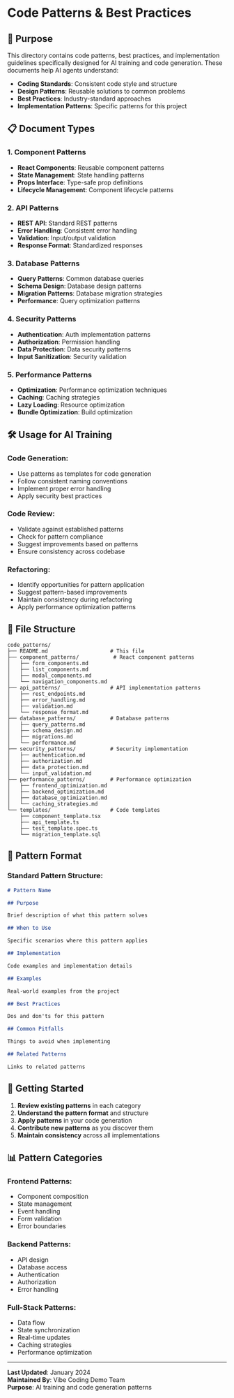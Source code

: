 # Code Patterns & Best Practices

## 🎯 Purpose

This directory contains code patterns, best practices, and implementation guidelines specifically designed for AI training and code generation. These documents help AI agents understand:

- **Coding Standards**: Consistent code style and structure
- **Design Patterns**: Reusable solutions to common problems
- **Best Practices**: Industry-standard approaches
- **Implementation Patterns**: Specific patterns for this project

## 📋 Document Types

### 1. **Component Patterns**

- **React Components**: Reusable component patterns
- **State Management**: State handling patterns
- **Props Interface**: Type-safe prop definitions
- **Lifecycle Management**: Component lifecycle patterns

### 2. **API Patterns**

- **REST API**: Standard REST patterns
- **Error Handling**: Consistent error handling
- **Validation**: Input/output validation
- **Response Format**: Standardized responses

### 3. **Database Patterns**

- **Query Patterns**: Common database queries
- **Schema Design**: Database design patterns
- **Migration Patterns**: Database migration strategies
- **Performance**: Query optimization patterns

### 4. **Security Patterns**

- **Authentication**: Auth implementation patterns
- **Authorization**: Permission handling
- **Data Protection**: Data security patterns
- **Input Sanitization**: Security validation

### 5. **Performance Patterns**

- **Optimization**: Performance optimization techniques
- **Caching**: Caching strategies
- **Lazy Loading**: Resource optimization
- **Bundle Optimization**: Build optimization

## 🛠️ Usage for AI Training

### **Code Generation:**

- Use patterns as templates for code generation
- Follow consistent naming conventions
- Implement proper error handling
- Apply security best practices

### **Code Review:**

- Validate against established patterns
- Check for pattern compliance
- Suggest improvements based on patterns
- Ensure consistency across codebase

### **Refactoring:**

- Identify opportunities for pattern application
- Suggest pattern-based improvements
- Maintain consistency during refactoring
- Apply performance optimization patterns

## 📁 File Structure

```
code_patterns/
├── README.md                    # This file
├── component_patterns/           # React component patterns
│   ├── form_components.md
│   ├── list_components.md
│   ├── modal_components.md
│   └── navigation_components.md
├── api_patterns/                # API implementation patterns
│   ├── rest_endpoints.md
│   ├── error_handling.md
│   ├── validation.md
│   └── response_format.md
├── database_patterns/           # Database patterns
│   ├── query_patterns.md
│   ├── schema_design.md
│   ├── migrations.md
│   └── performance.md
├── security_patterns/           # Security implementation
│   ├── authentication.md
│   ├── authorization.md
│   ├── data_protection.md
│   └── input_validation.md
├── performance_patterns/        # Performance optimization
│   ├── frontend_optimization.md
│   ├── backend_optimization.md
│   ├── database_optimization.md
│   └── caching_strategies.md
└── templates/                   # Code templates
    ├── component_template.tsx
    ├── api_template.ts
    ├── test_template.spec.ts
    └── migration_template.sql
```

## 🎨 Pattern Format

### **Standard Pattern Structure:**

```markdown
# Pattern Name

## Purpose

Brief description of what this pattern solves

## When to Use

Specific scenarios where this pattern applies

## Implementation

Code examples and implementation details

## Examples

Real-world examples from the project

## Best Practices

Dos and don'ts for this pattern

## Common Pitfalls

Things to avoid when implementing

## Related Patterns

Links to related patterns
```

## 🚀 Getting Started

1. **Review existing patterns** in each category
2. **Understand the pattern format** and structure
3. **Apply patterns** in your code generation
4. **Contribute new patterns** as you discover them
5. **Maintain consistency** across all implementations

## 📊 Pattern Categories

### **Frontend Patterns:**

- Component composition
- State management
- Event handling
- Form validation
- Error boundaries

### **Backend Patterns:**

- API design
- Database access
- Authentication
- Authorization
- Error handling

### **Full-Stack Patterns:**

- Data flow
- State synchronization
- Real-time updates
- Caching strategies
- Performance optimization

---

**Last Updated**: January 2024  
**Maintained By**: Vibe Coding Demo Team  
**Purpose**: AI training and code generation patterns

